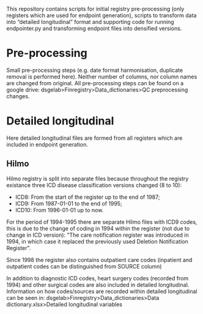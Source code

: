 This repository contains scripts for initial registry pre-processing (only registers which are used for endpoint generation), scripts to transform data into “detailed longitudinal” format and supporting code for running endpointer.py and transforming endpoint files into densified versions.

# Pre-processing
Small pre-processing steps (e.g. date format harmonisation, duplicate removal is performed here). Neither number of columns, nor column names are changed from original.
All pre-processing steps can be found on a google drive: dsgelab>Finregistry>Data_dictionaries>QC preprocessing changes. 

# Detailed longitudinal 
Here detailed longitudinal files are formed from all registers which are included in endpoint generation.

## Hilmo 

Hilmo registry is split into separate files because throughout the registry existance three ICD disease classification versions changed (8 to 10):
* ICD8: From the start of the register up to the end of 1987;
* ICD9: From 1987-01-01 to the end of 1995;
* ICD10: From 1996-01-01 up to now.

For the period of 1994-1995 there are separate Hilmo files with ICD9 codes, this is due to the change of coding in 1994 within the register (not due to change in ICD version): "The care notification register was introduced in 1994, in which case it replaced the previously used Deletion Notification Register".

Since 1998 the register also contains outpatient care codes (inpatient and outpatient codes can be distinguished from SOURCE column)

In addition to diagnostic ICD codes, heart surgery codes (recorded from 1994) and other surgical codes are also included in detailed longitudinal. Information on how codes/sources are recorded within detailed longitudinal can be seen in: dsgelab>Finregistry>Data_dictionaries>Data dictionary.xlsx>Detailed longitudinal variables
